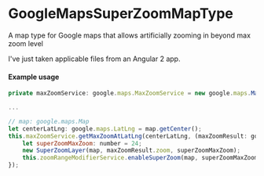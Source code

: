 # GoogleMapsSuperZoomMapType
A map type for Google maps that allows artificially zooming in beyond max zoom level

I've just taken applicable files from an Angular 2 app.

#### Example usage

```javascript
private maxZoomService: google.maps.MaxZoomService = new google.maps.MaxZoomService();

...

// map: google.maps.Map
let centerLatLng: google.maps.LatLng = map.getCenter();
this.maxZoomService.getMaxZoomAtLatLng(centerLatLng, (maxZoomResult: google.maps.MaxZoomResult) => {
	let superZoomMaxZoom: number = 24;
	new SuperZoomLayer(map, maxZoomResult.zoom, superZoomMaxZoom);
	this.zoomRangeModifierService.enableSuperZoom(map, superZoomMaxZoom);
});
```